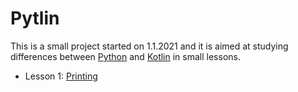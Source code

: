 # Pytlin

This is a small project started on 1.1.2021 and it is aimed at studying differences between [Python](https://www.python.org/) and [Kotlin](https://kotlinlang.org/) in small lessons.

- Lesson 1: [Printing](basic_syntax.md#lesson1)

